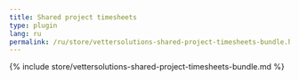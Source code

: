 ```yaml
---
title: Shared project timesheets
type: plugin
lang: ru
permalink: /ru/store/vettersolutions-shared-project-timesheets-bundle.html
---
```


{% include store/vettersolutions-shared-project-timesheets-bundle.md %}
